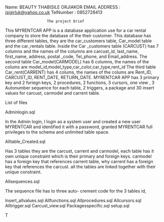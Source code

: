 Name: BEAUTY THABISILE  ORJIAKOR
EMAIL ADDRESS : isigirluk@yahoo.co.uk
TelNumber : 0852728413

                       The project brief
This MYRENTCAR APP is a a database application use for a car rental company to store the database of the their customer.
This database has three different tables, they are the car_customers table, Car_model table and the car_rentals table.
Inside the Car _customers table (CARCUST) has 7 columns and the names of the columns are carcust_id, last_name, first_name, address, postal _code,
Tel_phone, and Email_address.
The second table Car_model(CARMODEL) has 6 columns, the names of the colums are model_id,model_type,car_color,car_type,rent_id
The third table Car_rent(CARRENT) has 4 colums, the names of the colums are Rent_ID, CARCUST_ID, RENT_DATE, RETURN_DATE.
MYRENTCAR APP has 3 primary key and 2 foriegn keys, 2 procedures, 2 functions, 3 cursors, one view , 3 Autonumber sequence for each table, 2 triggers, a package and 30 insert values for carcust, carmodel and carrent table.

List of files

Adminlogin.sql

In the Admin login, l login as a system user and created a new user MYRENTCAR and identified it with a password, granted MYRENTCAR full privileges to the schema and unlimited table space.


Alltable_Created.sql

Has 3 tables they are the carcust, carrent and carmodel, each table has it own unique constraint which is their primary and foreign keys.
carmodel has a foreign key that references carrent table, why carrent has a foreign key that references the carcust.
all the tables are linked together with their unique constraint. 

Allsequences.sql

The sequence file has to three auto- crement code for the 3 tables id,

Insert_allvalues.sql
Allfunctions.sql
Allprocedures.sql
Allcursors.sql
Alltrigger.sql
Carcust_view.sql
Packagesspecific.sql
setup.sql

T

